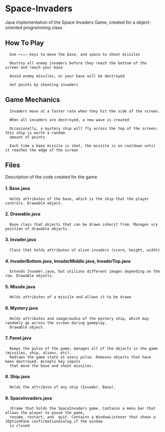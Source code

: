 # Space-Invaders
Java implementation of the Space Invaders Game, created for a object-oriented programming class

## How To Play
      Use ←↑↓→ keys to move the base, and space to shoot missiles
      
      Destroy all enemy invaders before they reach the bottom of the screen and reach your base
      
      Avoid enemy missiles, or your base will be destroyed
      
      Get points by shooting invaders
## Game Mechanics
      Invaders move at a faster rate when they hit the side of the screen. 
      
      When all invaders are destroyed, a new wave is created
      
      Occasionally, a mystery ship will fly across the top of the screen; this ship is worth a random
      amount of points
      
      Each time a base missile is shot, the missile is on cooldown until it reaches the edge of the screen
      
      
## Files

Description of the code created for the game

#### 1. Base.java
      Holds attributes of the base, which is the ship that the player controls. Drawable object. 
#### 2. Drawable.java
      Base class that objects that can be drawn inherit from. Manages x/y position of drawable objects.
#### 3. Invader.java 
      Class that holds attributes of alien invaders (score, height, width)
#### 4. InvaderBottom.java, InvaderMiddle.java, InvaderTop.java
      Extends Invader.java, but utilizes different images depending on the row. Drawable objects. 
#### 5. Missile.java
      Holds attributes of a missile and allows it to be drawn
#### 6. Mystery.java
      Holds attributes and image/audio of the mystery ship, which may randomly go across the screen during gameplay. 
      Drawable object.
#### 7. Panel.java
      Keeps the pulse of the game; manages all of the objects in the game (missiles, ship, aliens, etc). 
      Redraws the game state at every pulse. Removes objects that have been destroyed. Accepts key inputs 
      that move the base and shoot missiles. 
#### 8. Ship.java
      Holds the attribute of any ship (Invader, Base).
#### 9. SpaceInvaders.java
      JFrame that holds the SpaceInvaders game. Contains a menu bar that allows the player to pause the game,
      resume, restart, and  quit. Contains a WindowListener that shows a JOptionPane confirmationdialog if the window 
      is closed
      
 
